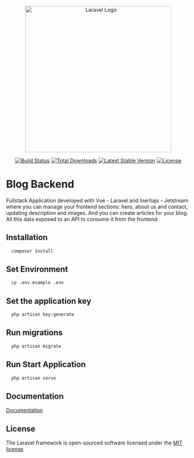 <p align="center"><a href="https://laravel.com" target="_blank"><img src="https://raw.githubusercontent.com/laravel/art/master/logo-lockup/5%20SVG/2%20CMYK/1%20Full%20Color/laravel-logolockup-cmyk-red.svg" width="400" alt="Laravel Logo"></a></p>

<p align="center">
<a href="https://github.com/laravel/framework/actions"><img src="https://github.com/laravel/framework/workflows/tests/badge.svg" alt="Build Status"></a>
<a href="https://packagist.org/packages/laravel/framework"><img src="https://img.shields.io/packagist/dt/laravel/framework" alt="Total Downloads"></a>
<a href="https://packagist.org/packages/laravel/framework"><img src="https://img.shields.io/packagist/v/laravel/framework" alt="Latest Stable Version"></a>
<a href="https://packagist.org/packages/laravel/framework"><img src="https://img.shields.io/packagist/l/laravel/framework" alt="License"></a>
</p>

# Blog Backend

Fullstack Application developed with Vue - Laravel and Inertiajs - Jetstream where you can manage your frontend sections: hero, about us and contact, updating description and images. And you can create articles for your blog. All this data exposed to an API to consume it from the frontend


## Installation


```bash
  composer install
```
    
## Set Environment
```bash
  cp .env.example .env
```
## Set the application key
```bash
  php artisan key:generate
```
## Run migrations
```bash
  php artisan migrate
```
## Run Start Application
```bash
  php artisan serve
```
## Documentation

[Documentation](https://documenter.getpostman.com/view/25443512/2s9YR83D5T)

## License

The Laravel framework is open-sourced software licensed under the [MIT license](https://opensource.org/licenses/MIT).
